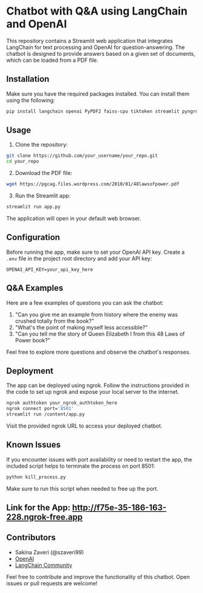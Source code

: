 # Chatbot with Q&A using LangChain and OpenAI

This repository contains a Streamlit web application that integrates LangChain for text processing and OpenAI for question-answering. The chatbot is designed to provide answers based on a given set of documents, which can be loaded from a PDF file.

## Installation

Make sure you have the required packages installed. You can install them using the following:

```bash
pip install langchain openai PyPDF2 faiss-cpu tiktoken streamlit pyngrok==4.1.1
```

## Usage

1. Clone the repository:

```bash
git clone https://github.com/your_username/your_repo.git
cd your_repo
```

2. Download the PDF file:

```bash
wget https://pgcag.files.wordpress.com/2010/01/48lawsofpower.pdf
```

3. Run the Streamlit app:

```bash
streamlit run app.py
```

The application will open in your default web browser.

## Configuration

Before running the app, make sure to set your OpenAI API key. Create a `.env` file in the project root directory and add your API key:

```plaintext
OPENAI_API_KEY=your_api_key_here
```

## Q&A Examples

Here are a few examples of questions you can ask the chatbot:

1. "Can you give me an example from history where the enemy was crushed totally from the book?"
2. "What's the point of making myself less accessible?"
3. "Can you tell me the story of Queen Elizabeth I from this 48 Laws of Power book?"

Feel free to explore more questions and observe the chatbot's responses.

## Deployment

The app can be deployed using ngrok. Follow the instructions provided in the code to set up ngrok and expose your local server to the internet.

```bash
ngrok authtoken your_ngrok_authtoken_here
ngrok connect port='8501'
streamlit run /content/app.py
```

Visit the provided ngrok URL to access your deployed chatbot.

## Known Issues

If you encounter issues with port availability or need to restart the app, the included script helps to terminate the process on port 8501:

```bash
python kill_process.py
```

Make sure to run this script when needed to free up the port.

## Link for the App: http://f75e-35-186-163-228.ngrok-free.app

## Contributors

- Sakina Zaveri (@szaveri99)
- [OpenAI](https://github.com/openai)
- [LangChain Community](https://github.com/langchain-community)

Feel free to contribute and improve the functionality of this chatbot. Open issues or pull requests are welcome!

